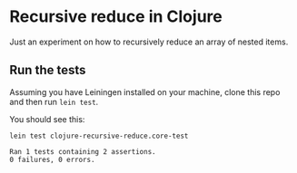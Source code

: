 # Recursive reduce in Clojure

Just an experiment on how to recursively reduce an array of nested items.

## Run the tests

Assuming you have Leiningen installed on your machine, clone this repo and then run `lein test`.

You should see this:

```
lein test clojure-recursive-reduce.core-test

Ran 1 tests containing 2 assertions.
0 failures, 0 errors.
```
